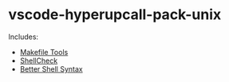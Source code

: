 # vscode-hyperupcall-pack-unix

Includes:

- [Makefile Tools](https://marketplace.visualstudio.com/items?itemName=ms-vscode.makefile-tools)
- [ShellCheck](https://marketplace.visualstudio.com/items?itemName=timonwong.shellcheck)
- [Better Shell Syntax](https://marketplace.visualstudio.com/items?itemName=jeff-hykin.better-shellscript-syntax)
